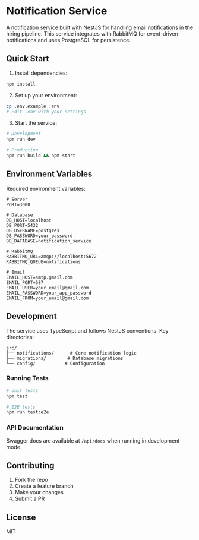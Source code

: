 # Notification Service

A notification service built with NestJS for handling email notifications in the hiring pipeline. This service integrates with RabbitMQ for event-driven notifications and uses PostgreSQL for persistence.

## Quick Start

1. Install dependencies:
```bash
npm install
```

2. Set up your environment:
```bash
cp .env.example .env
# Edit .env with your settings
```

3. Start the service:
```bash
# Development
npm run dev

# Production
npm run build && npm start
```

## Environment Variables

Required environment variables:

```env
# Server
PORT=3000

# Database
DB_HOST=localhost
DB_PORT=5432
DB_USERNAME=postgres
DB_PASSWORD=your_password
DB_DATABASE=notification_service

# RabbitMQ
RABBITMQ_URL=amqp://localhost:5672
RABBITMQ_QUEUE=notifications

# Email
EMAIL_HOST=smtp.gmail.com
EMAIL_PORT=587
EMAIL_USER=your_email@gmail.com
EMAIL_PASSWORD=your_app_password
EMAIL_FROM=your_email@gmail.com
```

## Development

The service uses TypeScript and follows NestJS conventions. Key directories:

```
src/
├── notifications/      # Core notification logic
├── migrations/        # Database migrations
└── config/           # Configuration
```

### Running Tests

```bash
# Unit tests
npm test

# E2E tests
npm run test:e2e
```

### API Documentation

Swagger docs are available at `/api/docs` when running in development mode.

## Contributing

1. Fork the repo
2. Create a feature branch
3. Make your changes
4. Submit a PR

## License

MIT